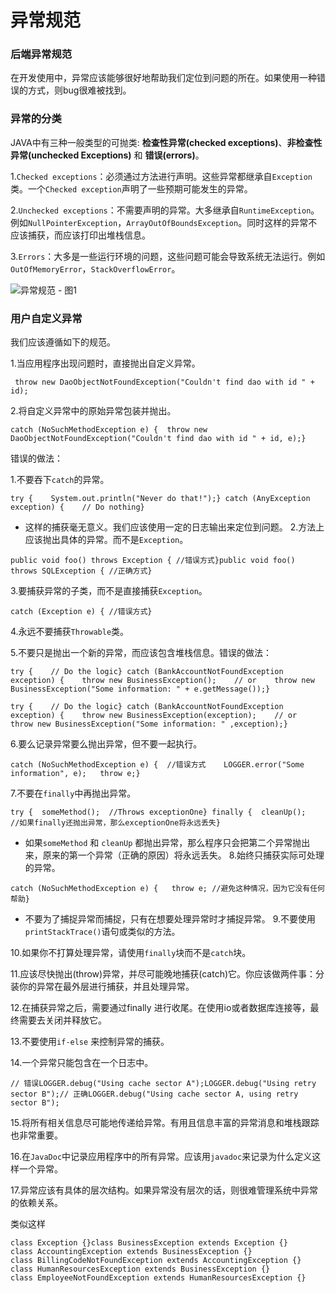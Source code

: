 # 异常规范

### 后端异常规范 <a id="h2-u540Eu7AEFu5F02u5E38u89C4u8303"></a>

在开发使用中，异常应该能够很好地帮助我们定位到问题的所在。如果使用一种错误的方式，则bug很难被找到。

### 异常的分类 <a id="h2-u5F02u5E38u7684u5206u7C7B"></a>

JAVA中有三种一般类型的可抛类: **检查性异常\(checked exceptions\)**、**非检查性异常\(unchecked Exceptions\)** 和 **错误\(errors\)**。

1.`Checked exceptions`：必须通过方法进行声明。这些异常都继承自`Exception`类。一个`Checked exception`声明了一些预期可能发生的异常。

2.`Unchecked exceptions`：不需要声明的异常。大多继承自`RuntimeException`。例如`NullPointerException`，`ArrayOutOfBoundsException`。同时这样的异常不应该捕获，而应该打印出堆栈信息。

3.`Errors`：大多是一些运行环境的问题，这些问题可能会导致系统无法运行。例如`OutOfMemoryError`，`StackOverflowError`。

![&#x5F02;&#x5E38;&#x89C4;&#x8303;  - &#x56FE;1](https://static.bookstack.cn/projects/choerodon-v1.6/3234fcc7bfe95947291119e6cb159bc1.png)

### 用户自定义异常 <a id="h2-u7528u6237u81EAu5B9Au4E49u5F02u5E38"></a>

我们应该遵循如下的规范。

1.当应用程序出现问题时，直接抛出自定义异常。

```text
 throw new DaoObjectNotFoundException("Couldn't find dao with id " + id);
```

2.将自定义异常中的原始异常包装并抛出。

```text
catch (NoSuchMethodException e) {  throw new DaoObjectNotFoundException("Couldn't find dao with id " + id, e);}
```

错误的做法：

1.不要吞下`catch`的异常。

```text
try {    System.out.println("Never do that!");} catch (AnyException exception) {    // Do nothing}
```

* 这样的捕获毫无意义。我们应该使用一定的日志输出来定位到问题。 2.方法上应该抛出具体的异常。而不是`Exception`。

```text
public void foo() throws Exception { //错误方式}public void foo() throws SQLException { //正确方式}
```

3.要捕获异常的子类，而不是直接捕获`Exception`。

```text
catch (Exception e) { //错误方式}
```

4.永远不要捕获`Throwable`类。

5.不要只是抛出一个新的异常，而应该包含堆栈信息。错误的做法：

```text
try {    // Do the logic} catch (BankAccountNotFoundException exception) {    throw new BusinessException();    // or    throw new BusinessException("Some information: " + e.getMessage());}
```

```text
try {    // Do the logic} catch (BankAccountNotFoundException exception) {    throw new BusinessException(exception);    // or    throw new BusinessException("Some information: " ,exception);}
```

6.要么记录异常要么抛出异常，但不要一起执行。

```text
catch (NoSuchMethodException e) {  //错误方式    LOGGER.error("Some information", e);   throw e;}
```

7.不要在`finally`中再抛出异常。

```text
try {  someMethod();  //Throws exceptionOne} finally {  cleanUp();    //如果finally还抛出异常，那么exceptionOne将永远丢失}
```

* 如果`someMethod` 和 `cleanUp` 都抛出异常，那么程序只会把第二个异常抛出来，原来的第一个异常（正确的原因）将永远丢失。 8.始终只捕获实际可处理的异常。

```text
catch (NoSuchMethodException e) {   throw e; //避免这种情况，因为它没有任何帮助}
```

* 不要为了捕捉异常而捕捉，只有在想要处理异常时才捕捉异常。 9.不要使用`printStackTrace()`语句或类似的方法。

10.如果你不打算处理异常，请使用`finally`块而不是`catch`块。

11.应该尽快抛出\(throw\)异常，并尽可能晚地捕获\(catch\)它。你应该做两件事：分装你的异常在最外层进行捕获，并且处理异常。

12.在捕获异常之后，需要通过finally 进行收尾。在使用io或者数据库连接等，最终需要去关闭并释放它。

13.不要使用`if-else` 来控制异常的捕获。

14.一个异常只能包含在一个日志中。

```text
// 错误LOGGER.debug("Using cache sector A");LOGGER.debug("Using retry sector B");// 正确LOGGER.debug("Using cache sector A, using retry sector B");
```

15.将所有相关信息尽可能地传递给异常。有用且信息丰富的异常消息和堆栈跟踪也非常重要。

16.在`JavaDoc`中记录应用程序中的所有异常。应该用`javadoc`来记录为什么定义这样一个异常。

17.异常应该有具体的层次结构。如果异常没有层次的话，则很难管理系统中异常的依赖关系。

类似这样

```text
class Exception {}class BusinessException extends Exception {}
class AccountingException extends BusinessException {}
class BillingCodeNotFoundException extends AccountingException {}
class HumanResourcesException extends BusinessException {}
class EmployeeNotFoundException extends HumanResourcesException {}
```

